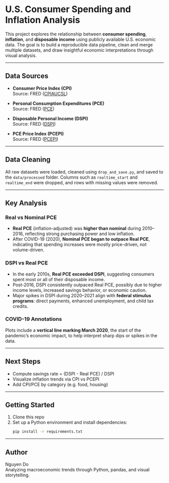 #  U.S. Consumer Spending and Inflation Analysis

This project explores the relationship between **consumer spending**, **inflation**, and **disposable income** using publicly available U.S. economic data. The goal is to build a reproducible data pipeline, clean and merge multiple datasets, and draw insightful economic interpretations through visual analysis.

---

##  Data Sources

- **Consumer Price Index (CPI)**  
  Source: FRED ([CPIAUCSL](https://fred.stlouisfed.org/series/CPIAUCSL))

- **Personal Consumption Expenditures (PCE)**  
  Source: FRED ([PCE](https://fred.stlouisfed.org/series/PCE))

- **Disposable Personal Income (DSPI)**  
  Source: FRED ([DSPI](https://fred.stlouisfed.org/series/DSPI))

- **PCE Price Index (PCEPI)**  
  Source: FRED ([PCEPI](https://fred.stlouisfed.org/series/PCEPI))

---

##  Data Cleaning
All raw datasets were loaded, cleaned using `drop_and_save.py`, and saved to the `data/processed` folder. Columns such as `realtime_start` and `realtime_end` were dropped, and rows with missing values were removed.

---

##  Key Analysis

###  Real vs Nominal PCE
- **Real PCE** (inflation-adjusted) was **higher than nominal** during 2010–2016, reflecting strong purchasing power and low inflation.
- After COVID-19 (2020), **Nominal PCE began to outpace Real PCE**, indicating that spending increases were mostly price-driven, not volume-driven.

###  DSPI vs Real PCE
- In the early 2010s, **Real PCE exceeded DSPI**, suggesting consumers spent most or all of their disposable income.
- Post-2016, DSPI consistently outpaced Real PCE, possibly due to higher income levels, increased savings behavior, or economic caution.
- Major spikes in DSPI during 2020–2021 align with **federal stimulus programs**: direct payments, enhanced unemployment, and child tax credits.

###  COVID-19 Annotations
Plots include a **vertical line marking March 2020**, the start of the pandemic’s economic impact, to help interpret sharp dips or spikes in the data.

---

##  Next Steps
- Compute savings rate = (DSPI - Real PCE) / DSPI
- Visualize inflation trends via CPI vs PCEPI
- Add CPI/PCE by category (e.g. food, housing)

---

##  Getting Started
1. Clone this repo
2. Set up a Python environment and install dependencies:
   ```bash
   pip install -r requirements.txt
   ```
---

##  Author
Nguyen Do  
Analyzing macroeconomic trends through Python, pandas, and visual storytelling.

